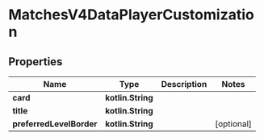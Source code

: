 
# MatchesV4DataPlayerCustomization

## Properties
| Name | Type | Description | Notes |
| ------------ | ------------- | ------------- | ------------- |
| **card** | **kotlin.String** |  |  |
| **title** | **kotlin.String** |  |  |
| **preferredLevelBorder** | **kotlin.String** |  |  [optional] |



